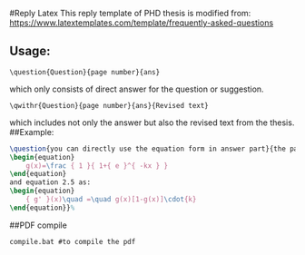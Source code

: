 #Reply Latex
This reply template of PHD thesis is modified from:
https://www.latextemplates.com/template/frequently-asked-questions
## Usage:
```
\question{Question}{page number}{ans}
```
which only consists of direct answer for the question or suggestion.

```
\qwithr{Question}{page number}{ans}{Revised text}
```
which includes not only the answer but also the revised text from the thesis.
##Example:
```latex
\question{you can directly use the equation form in answer part}{the page}{\\ some equations as:%
\begin{equation}
	g(x)=\frac { 1 }{ 1+{ e }^{ -kx } } 
\end{equation}
and equation 2.5 as:
\begin{equation}
	{ g' }(x)\quad =\quad g(x)[1-g(x)]\cdot{k}
\end{equation}}%
```
##PDF compile
```shell
compile.bat #to compile the pdf
```

